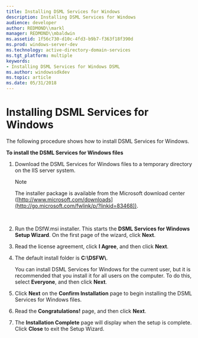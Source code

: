 ```yaml
---
title: Installing DSML Services for Windows
description: Installing DSML Services for Windows
audience: developer
author: REDMOND\\markl
manager: REDMOND\\mbaldwin
ms.assetid: 1f56c730-d10c-4fd3-b9b7-f363f18f390d
ms.prod: windows-server-dev
ms.technology: active-directory-domain-services
ms.tgt_platform: multiple
keywords:
- Installing DSML Services for Windows DSML
ms.author: windowssdkdev
ms.topic: article
ms.date: 05/31/2018
---
```


# Installing DSML Services for Windows

The following procedure shows how to install DSML Services for Windows.

**To install the DSML Services for Windows files**

1.  Download the DSML Services for Windows files to a temporary directory on the IIS server system.

    > [!Note]  
    > The installer package is available from the Microsoft download center ([http://www.microsoft.com/downloads](http://go.microsoft.com/fwlink/p/?linkid=83468)).

     

2.  Run the DSfW.msi installer. This starts the **DSML Services for Windows Setup Wizard**. On the first page of the wizard, click **Next**.
3.  Read the license agreement, click **I Agree**, and then click **Next**.
4.  The default install folder is **C:\\DSFW\\**.

    You can install DSML Services for Windows for the current user, but it is recommended that you install it for all users on the computer. To do this, select **Everyone**, and then click **Next**.

5.  Click **Next** on the **Confirm Installation** page to begin installing the DSML Services for Windows files.
6.  Read the **Congratulations!** page, and then click **Next**.
7.  The **Installation Complete** page will display when the setup is complete. Click **Close** to exit the Setup Wizard.

 

 




